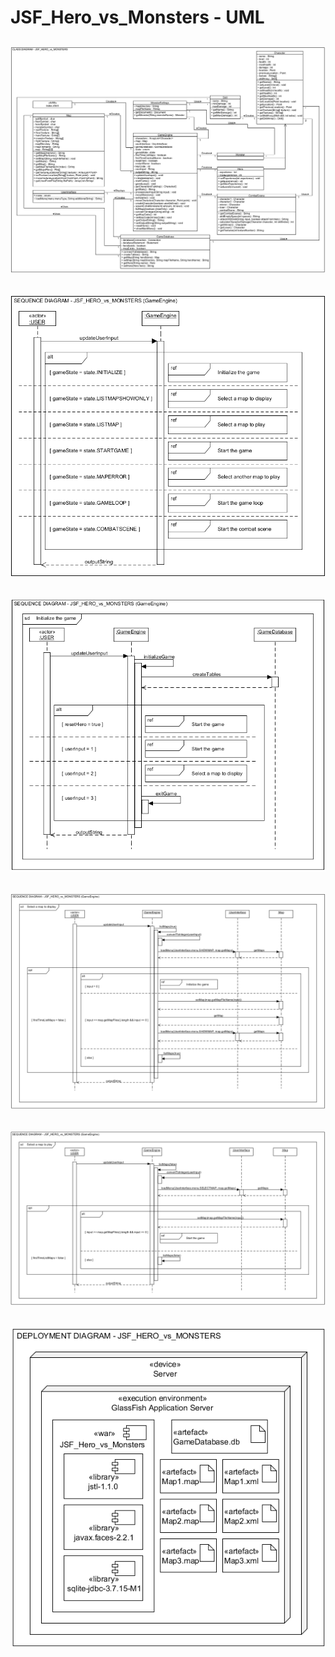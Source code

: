 # JSF_Hero_vs_Monsters - UML
![UML_CLASS_DIAGRAM](JSF_Hero_vs_Monsters_UML_CLASS_DIAGRAM.PNG?raw=true "UML_CLASS_DIAGRAM")
--
![UML_SEQUENCE_DIAGRAM](JSF_Hero_vs_Monsters_UML_SEQUENCE_DIAGRAM.PNG?raw=true "UML_SEQUENCE_DIAGRAM")
--
![UML_SEQUENCE_REF1_DIAGRAM](JSF_Hero_vs_Monsters_UML_SEQUENCE_REF1_DIAGRAM.PNG?raw=true "UML_SEQUENCE_REF1_DIAGRAM")
--
![UML_SEQUENCE_REF2_DIAGRAM](JSF_Hero_vs_Monsters_UML_SEQUENCE_REF2_DIAGRAM.PNG?raw=true "UML_SEQUENCE_REF2_DIAGRAM")
--
![UML_SEQUENCE_REF3_DIAGRAM](JSF_Hero_vs_Monsters_UML_SEQUENCE_REF3_DIAGRAM.PNG?raw=true "UML_SEQUENCE_REF3_DIAGRAM")
--
![UML_DEPLOYMENT_DIAGRAM](JSF_Hero_vs_Monsters_UML_DEPLOYMENT_DIAGRAM.PNG?raw=true "UML_DEPLOYMENT_DIAGRAM")
--
